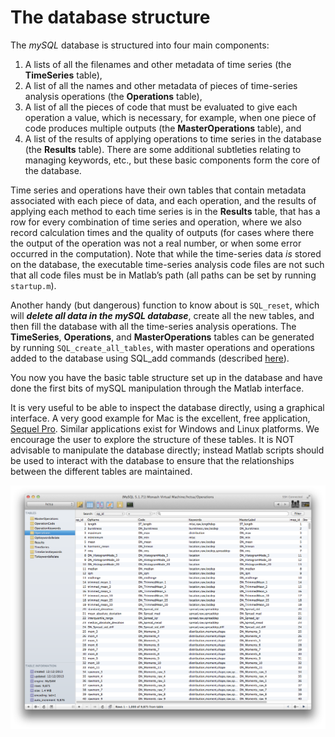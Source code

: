 # The database structure
<!--### Creating the database structure-->
<!--{#sec:DatabaseStructure}-->

The *mySQL* database is structured into four main components:

1. A lists of all the filenames and other metadata of time series (the **TimeSeries** table),
2. A list of all the names and other metadata of pieces of time-series analysis operations (the **Operations** table),
3. A list of all the pieces of code that must be evaluated to give each operation a value, which is necessary, for example, when one piece of code produces multiple outputs (the **MasterOperations** table), and
4. A list of the results of applying operations to time series in the database (the **Results** table). There are some additional subtleties relating to managing keywords, etc., but these basic components form the core of the database.

Time series and operations have their own tables that contain metadata associated with each piece of data, and each operation, and the results of applying each method to each time series is in the **Results** table, that has a row for every combination of time series and operation, where we also record calculation times and the quality of outputs (for cases where there the output of the operation was not a real number, or when some error occurred in the computation).
Note that while the time-series data *is* stored on the database, the executable time-series analysis code
files are not such that all code files must be in Matlab’s path (all paths can be set by running `startup.m`).
<!--, explained [here](#sec:SettingThePath).-->

Another handy (but dangerous) function to know about is `SQL_reset`, which will ***delete all data in the mySQL database***, create all the new tables, and then fill the database with all the time-series analysis operations.
The **TimeSeries**, **Operations**, and **MasterOperations** tables can be generated by running `SQL_create_all_tables`, with master operations and operations added to the database using SQL_add commands (described [here](sec:populating_database)).

You now you have the basic table structure set up in the database and have done the first bits of mySQL manipulation through the Matlab interface.

It is very useful to be able to inspect the database directly, using a graphical interface.
A very good example for Mac is the excellent, free application, [Sequel Pro](http://www.sequelpro.com).
Similar applications exist for Windows and Linux platforms.
We encourage the user to explore the structure of these tables.
It is NOT advisable to manipulate the database directly; instead Matlab scripts should be used to interact with the database to ensure that the relationships between the different tables are maintained.

![SQLPro for Mac](SQLProScreenshot.png)
<!--Visualizing the **Operations** table in the database using *Sequel Pro* for Mac. Similar applications exist for Windows and Linux platforms. -->
